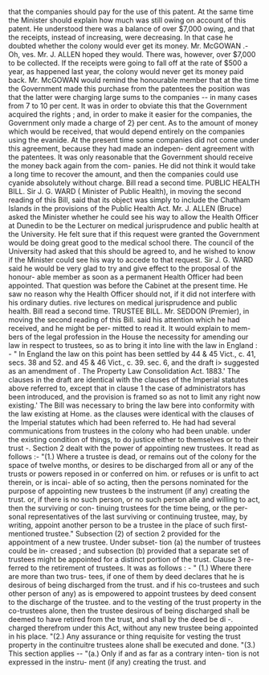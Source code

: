that the companies should pay for the use of this patent. At the same time the Minister should explain how much was still owing on account of this patent. He understood there was a balance of over $7,000 owing, and that the receipts, instead of increasing, were decreasing. In that case he doubted whether the colony would ever get its money. Mr. McGOWAN .- Oh, ves. Mr. J. ALLEN hoped they would. There was, however, over $7,000 to be collected. If the receipts were going to fall off at the rate of $500 a year, as happened last year, the colony would never get its money paid back. Mr. McGOWAN would remind the honourable member that at the time the Government made this purchase from the patentees the position was that the latter were charging large sums to the companies -- in many cases from 7 to 10 per cent. It was in order to obviate this that the Government acquired the rights ; and, in order to make it easier for the companies, the Government only made a charge of 2} per cent. As to the amount of money which would be received, that would depend entirely on the companies using the evanide. At the present time some companies did not come under this agreement, because they had made an indepen- dent agreement with the patentees. It was only reasonable that the Government should receive the money back again from the com- panies. He did not think it would take a long time to recover the amount, and then the companies could use cyanide absolutely without charge. Bill read a second time. PUBLIC HEALTH BILL. Sir J. G. WARD ( Minister of Public Health), in moving the second reading of this Bill, said that its object was simply to include the Chatham Islands in the provisions of the Public Health Act. Mr. J. ALLEN (Bruce) asked the Minister whether he could see his way to allow the Health Officer at Dunedin to be the Lecturer on medical jurisprudence and public health at the University. He felt sure that if this request were granted the Government would be doing great good to the medical school there. The council of the University had asked that this should be agreed to, and he wished to know if the Minister could see his way to accede to that request. Sir J. G. WARD said he would be very glad to try and give effect to the proposal of the honour- able member as soon as a permanent Health Officer had been appointed. That question was before the Cabinet at the present time. He saw no reason why the Health Officer should not, if it did not interfere with his ordinary duties. rive lectures on medical jurisprudence and public health. Bill read a second time. TRUSTEE BILL. Mr. SEDDON (Premier), in moving the second reading of this Bill. said his attention which he had received, and he might be per- mitted to read it. It would explain to mem- bers of the legal profession in the House the necessity for amending our law in respect to trustees, so as to bring it into line with the law in England : - " In England the law on this point has been settled by 44 & 45 Vict., c. 41, secs. 38 and 52. and 45 & 46 Vict., c. 39. sec. 6, and the draft i> suggested as an amendment of . The Property Law Consolidation Act. 1883.' The clauses in the draft are identical with the clauses of the Imperial statutes above referred to, except that in clause 1 the case of administrators has been introduced, and the provision is framed so as not to limit any right now existing.' The Bill was necessary to bring the law bere into conformity with the law existing at Home. as the clauses were identical with the clauses of the Imperial statutes which had been referred to. He had had several communications from trustees in the colony who had been unable. under the existing condition of things, to do justice either to themselves or to their trust -. Section 2 dealt with the power of appointing new trustees. It read as follows :- "(1.) Where a trustee is dead, or remains out of the colony for the space of twelve months, or desires to be discharged from all or any of the trusts or powers reposed in or conferred on him. or refuses or is unfit to act therein, or is incai- able of so acting, then the persons nominated for the purpose of appointing new trustees b the instrument (if any) creating the trust. or, if there is no such person, or no such person alle and willing to act, then the surviving or con- tinuing trustees for the time being, or the per- sonal representatives of the last surviving or continuing trustee, may, by writing, appoint another person to be a trustee in the place of such first-mentioned trustee." Subsection (2) of section 2 provided for the appointment of a new trustee. Under subset- tion (a) the number of trustees could be in- creased ; and subsection (b) provided that a separate set of trustees might be appointed for a distinct portion of the trust. Clause 3 re- ferred to the retirement of trustees. It was as follows : - " (1.) Where there are more than two trus- tees, if one of them by deed declares that he is desirous of being discharged from the trust. and if his co-trustees and such other person of any) as is empowered to appoint trustees by deed consent to the discharge of the trustee. and to the vesting of the trust property in the co-trustees alone, then the trustee desirous of being discharged shall be deemed to have retired from the trust, and shall by the deed be di -. charged therefrom under this Act, without any new trustee being appointed in his place. "(2.) Any assurance or thing requisite for vesting the trust property in the continuitre trustees alone shall be executed and done. "(3.) This section applies -- "(a.) Only if and as far as a contrary inten- tion is not expressed in the instru- ment (if any) creating the trust. and 
